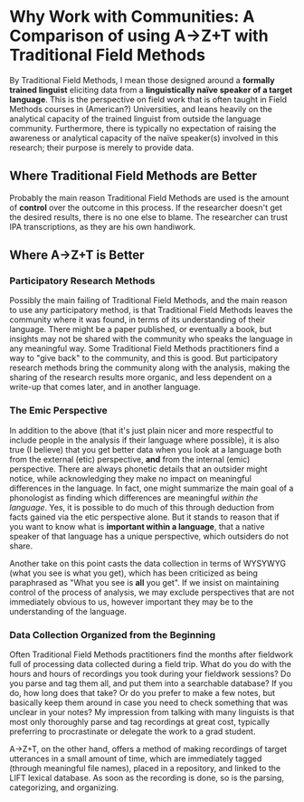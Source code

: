 # Why Work with Communities: A Comparison of using A→Z+T with Traditional Field Methods
By Traditional Field Methods, I mean those designed around a **formally trained linguist** eliciting data from a **linguistically naïve speaker of a target language**. This is the perspective on field work that is often taught in Field Methods courses in (American?) Universities, and leans heavily on the analytical capacity of the trained linguist from outside the language community. Furthermore, there is typically no expectation of raising the awareness or analytical capacity of the naïve speaker(s) involved in this research; their purpose is merely to provide data.
## Where Traditional Field Methods are Better
Probably the main reason Traditional Field Methods are used is the amount of **control** over the outcome in this process. If the researcher doesn't get the desired results, there is no one else to blame. The researcher can trust IPA transcriptions, as they are his own handiwork.
## Where A→Z+T is Better
### Participatory Research Methods
Possibly the main failing of Traditional Field Methods, and the main reason to use any participatory method, is that Traditional Field Methods leaves the community where it was found, in terms of its understanding of their language. There might be a paper published, or eventually a book, but insights may not be shared with the community who speaks the language in any meaningful way. Some Traditional Field Methods practitioners find a way to "give back" to the community, and this is good. But participatory research methods bring the community along with the analysis, making the sharing of the research results more organic, and less dependent on a write-up that comes later, and in another language.

### The Emic Perspective
In addition to the above (that it's just plain nicer and more respectful to include people in the analysis if their language where possible), it is also true (I believe) that you get better data when you look at a language both from the external (etic) perspective, **and** from the internal (emic) perspective. There are always phonetic details that an outsider might notice, while acknowledging they make no impact on meaningful differences in the language. In fact, one might summarize the main goal of a phonologist as finding which differences are meaningful _within the language_. Yes, it is possible to do much of this through deduction from facts gained via the etic perspective alone. But it stands to reason that if you want to know what is **important within a language**, that a native speaker of that language has a unique perspective, which outsiders do not share.

Another take on this point casts the data collection in terms of WYSYWYG (what you see is what you get), which has been criticized as being paraphrased as "What you see is **all** you get". If we insist on maintaining control of the process of analysis, we may exclude perspectives that are not immediately obvious to us, however important they may be to the understanding of the language.

### Data Collection Organized from the Beginning
Often Traditional Field Methods practitioners find the months after fieldwork full of processing data collected during a field trip. What do you do with the hours and hours of recordings you took during your fieldwork sessions? Do you parse and tag them all, and put them into a searchable database? If you do, how long does that take? Or do you prefer to make a few notes, but basically keep them around in case you need to check something that was unclear in your notes? My impression from talking with many linguists is that most only thoroughly parse and tag recordings at great cost, typically preferring to procrastinate or delegate the work to a grad student.  

A→Z+T, on the other hand, offers a method of making recordings of target utterances in a small amount of time, which are immediately tagged (through meaningful file names), placed in a repository, and linked to the LIFT lexical database. As soon as the recording is done, so is the parsing, categorizing, and organizing.
